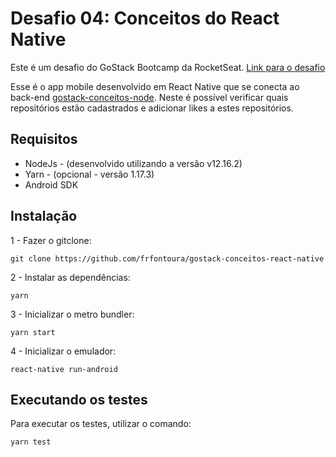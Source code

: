 # Desafio 04: Conceitos do React Native

Este é um desafio do GoStack Bootcamp da RocketSeat. [Link para o desafio](https://github.com/Rocketseat/bootcamp-gostack-desafios/tree/master/desafio-conceitos-react-native)

Esse é o app mobile desenvolvido em React Native que se conecta ao back-end [gostack-conceitos-node](https://github.com/frfontoura/gostack-conceitos-node). Neste é possível verificar quais repositórios estão cadastrados e adicionar likes a estes repositórios.

## Requisitos

* NodeJs - (desenvolvido utilizando a versão v12.16.2)
* Yarn - (opcional - versão 1.17.3)
* Android SDK

## Instalação

1 - Fazer o gitclone:

```
git clone https://github.com/frfontoura/gostack-conceitos-react-native
```

2 - Instalar as dependências:
```
yarn
```

3 - Inicializar o metro bundler:
```
yarn start
```

4 - Inicializar o emulador:
```
react-native run-android
```

## Executando os testes

Para executar os testes, utilizar o comando:
```
yarn test
```